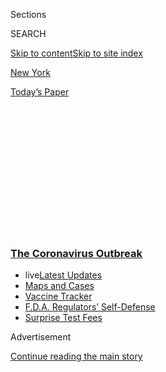 <div id="app">

<div>

<div>

<div>

<div class="NYTAppHideMasthead css-1q2w90k e1suatyy0">

<div class="section css-ui9rw0 e1suatyy2">

<div class="css-eph4ug er09x8g0">

<div class="css-6n7j50">

</div>

<span class="css-1dv1kvn">Sections</span>

<div class="css-10488qs">

<span class="css-1dv1kvn">SEARCH</span>

</div>

[Skip to content](#site-content)[Skip to site index](#site-index)

</div>

<div id="masthead-section-label" class="css-1wr3we4 eaxe0e00">

[New
York](https://www.nytimes3xbfgragh.onion/section/nyregion)

</div>

<div class="css-10698na e1huz5gh0">

</div>

</div>

<div id="masthead-bar-one" class="section hasLinks css-15hmgas e1csuq9d3">

<div class="css-uqyvli e1csuq9d0">

</div>

<div class="css-1uqjmks e1csuq9d1">

</div>

<div class="css-9e9ivx">

[](https://myaccount.nytimes3xbfgragh.onion/auth/login?response_type=cookie&client_id=vi)

</div>

<div class="css-1bvtpon e1csuq9d2">

[Today’s
Paper](https://www.nytimes3xbfgragh.onion/section/todayspaper)

</div>

</div>

</div>

</div>

<div data-aria-hidden="false">

<div id="site-content" data-role="main">

<div>

<div class="css-1aor85t" style="opacity:0.000000001;z-index:-1;visibility:hidden">

<div class="css-1hqnpie">

<div class="css-epjblv">

<span class="css-17xtcya">[New
York](/section/nyregion)</span><span class="css-x15j1o">|</span><span class="css-fwqvlz">9
Major N.Y.C. Roads Get Lower Speed Limits as Traffic Deaths
Surge</span>

</div>

<div class="css-k008qs">

<div class="css-1iwv8en">

<span class="css-18z7m18"></span>

<div>

</div>

</div>

<span class="css-1n6z4y"></span>

<div class="css-1705lsu">

<div class="css-4xjgmj">

<div class="css-4skfbu" data-role="toolbar" data-aria-label="Social Media Share buttons, Save button, and Comments Panel with current comment count" data-testid="share-tools">

  - 
  - 
  - 
  - 
    
    <div class="css-6n7j50">
    
    </div>

  - 

</div>

</div>

</div>

</div>

</div>

</div>

<div class="css-13pd83m">

<div class="css-l9svim">

### [<span class="css-pa1jbp"><span class="css-1rxm0ex">The Coronavirus</span><span class="css-1rxm0ex"> Outbreak</span></span>](https://www.nytimes3xbfgragh.onion/news-event/coronavirus?name=styln-coronavirus-national&region=TOP_BANNER&block=storyline_menu_recirc&action=click&pgtype=Article&impression_id=2879ff80-f4c5-11ea-96bf-bf14b5b9665f&variant=undefined)

  - <span class="css-1qkutce"><span class="css-12clwdu">live</span>[Latest
    Updates](https://www.nytimes3xbfgragh.onion/2020/09/11/world/covid-19-coronavirus.html?name=styln-coronavirus-national&region=TOP_BANNER&block=storyline_menu_recirc&action=click&pgtype=Article&impression_id=287a2690-f4c5-11ea-96bf-bf14b5b9665f&variant=undefined)</span>
  - <span class="css-1qkutce">[Maps and
    Cases](https://www.nytimes3xbfgragh.onion/interactive/2020/us/coronavirus-us-cases.html?name=styln-coronavirus-national&region=TOP_BANNER&block=storyline_menu_recirc&action=click&pgtype=Article&impression_id=287a2691-f4c5-11ea-96bf-bf14b5b9665f&variant=undefined)</span>
  - <span class="css-1qkutce">[Vaccine
    Tracker](https://www.nytimes3xbfgragh.onion/interactive/2020/science/coronavirus-vaccine-tracker.html?name=styln-coronavirus-national&region=TOP_BANNER&block=storyline_menu_recirc&action=click&pgtype=Article&impression_id=287a2692-f4c5-11ea-96bf-bf14b5b9665f&variant=undefined)</span>
  - <span class="css-1qkutce">[F.D.A. Regulators’
    Self-Defense](https://www.nytimes3xbfgragh.onion/2020/09/10/us/politics/fda-coronavirus-vaccine.html?name=styln-coronavirus-national&region=TOP_BANNER&block=storyline_menu_recirc&action=click&pgtype=Article&impression_id=287a2693-f4c5-11ea-96bf-bf14b5b9665f&variant=undefined)</span>
  - <span class="css-1qkutce">[Surprise Test
    Fees](https://www.nytimes3xbfgragh.onion/2020/09/09/upshot/coronavirus-surprise-test-fees.html?name=styln-coronavirus-national&region=TOP_BANNER&block=storyline_menu_recirc&action=click&pgtype=Article&impression_id=287a2694-f4c5-11ea-96bf-bf14b5b9665f&variant=undefined)</span>

</div>

</div>

<div id="top-wrapper" class="css-1sy8kpn">

<div id="top-slug" class="css-l9onyx">

Advertisement

</div>

[Continue reading the main
story](#after-top)

<div class="ad top-wrapper" style="text-align:center;height:100%;display:block;min-height:250px">

<div id="top" class="place-ad" data-position="top" data-size-key="top">

</div>

</div>

<div id="after-top">

</div>

</div>

<div>

<div id="sponsor-wrapper" class="css-1hyfx7x">

<div id="sponsor-slug" class="css-19vbshk">

Supported by

</div>

[Continue reading the main
story](#after-sponsor)

<div id="sponsor" class="ad sponsor-wrapper" style="text-align:center;height:100%;display:block">

</div>

<div id="after-sponsor">

</div>

</div>

<div class="css-186x18t">

</div>

<div class="css-1vkm6nb ehdk2mb0">

# 9 Major N.Y.C. Roads Get Lower Speed Limits as Traffic Deaths Surge

</div>

More drivers, passengers and motorcyclists have been killed so far this
year than all of last year. Reckless driving is a major factor,
officials say.

<div class="css-79elbk" data-testid="photoviewer-wrapper">

<div class="css-z3e15g" data-testid="photoviewer-wrapper-hidden">

</div>

<div class="css-1a48zt4 ehw59r15" data-testid="photoviewer-children">

![<span class="css-16f3y1r e13ogyst0" data-aria-hidden="true">Riverside
Drive is one of the roads where limits will drop to 25 miles per
hour.</span><span class="css-cnj6d5 e1z0qqy90" itemprop="copyrightHolder"><span class="css-1ly73wi e1tej78p0">Credit...</span><span><span>James
Estrin/The New York
Times</span></span></span>](https://static01.graylady3jvrrxbe.onion/images/2020/09/01/nyregion/01nycarcrashes/merlin_176420667_369d9a5e-0573-44d3-8d78-338343bf79a9-articleLarge.jpg?quality=75&auto=webp&disable=upscale)

</div>

</div>

<div class="css-18e8msd">

<div class="css-vp77d3 epjyd6m0">

<div class="css-hus3qt ey68jwv0" data-aria-hidden="true">

[![Christina
Goldbaum](https://static01.graylady3jvrrxbe.onion/images/2019/11/22/reader-center/author-christina-goldbaum/author-christina-goldbaum-thumbLarge.png
"Christina Goldbaum")](https://www.nytimes3xbfgragh.onion/by/christina-goldbaum)

</div>

<div class="css-1baulvz">

By [<span class="css-1baulvz last-byline" itemprop="name">Christina
Goldbaum</span>](https://www.nytimes3xbfgragh.onion/by/christina-goldbaum)

</div>

</div>

  - 
    
    <div class="css-ld3wwf e16638kd2">
    
    Sept. 1,
    2020
    
    </div>

  - 
    
    <div class="css-4xjgmj">
    
    <div class="css-d8bdto" data-role="toolbar" data-aria-label="Social Media Share buttons, Save button, and Comments Panel with current comment count" data-testid="share-tools">
    
      - 
      - 
      - 
      - 
        
        <div class="css-6n7j50">
        
        </div>
    
      - 
    
    </div>
    
    </div>

</div>

</div>

<div class="section meteredContent css-1r7ky0e" name="articleBody" itemprop="articleBody">

<div class="css-1fanzo5 StoryBodyCompanionColumn">

<div class="css-53u6y8">

When the pandemic emptied New York of its usual traffic, the city’s
streets transformed into an open speedway where drivers drag raced down
major roads, racked up thousands of tickets and in some cases left fatal
wreckage in their wake.

At the time, city officials saw the rash of reckless driving as an
aberration that would vanish when the city’s usual traffic reappeared.

But as restrictions lifted this summer and traffic crept back toward
pre-pandemic levels, the spate of speeding — and fatal collisions — did
not end.

Now, alarmed by the sustained rise in fatalities and bracing for the
possibility of [a second
lockdown](https://www.nytimes3xbfgragh.onion/2020/08/17/nyregion/coronavirus-second-wave-nyc.html)
that could worsen the current speeding crisis, city officials are
reducing speed limits by five miles per hour on nine of the most
dangerous streets across the five boroughs.

</div>

</div>

<div class="css-1fanzo5 StoryBodyCompanionColumn">

<div class="css-53u6y8">

On Tuesday, officials will announce the speed limit will be lowered to
25 miles per hour — the standard limit on most the city’s roadways — on
eight of those streets, including parts of Riverside Drive in Manhattan,
Flatbush Avenue in Brooklyn, Northern Boulevard in Queens and Bruckner
Boulevard in the Bronx.

The limit will also drop to 25 miles per hour on Shore Parkway Service
Road and Dahlgren Place in Brooklyn, Webster Avenue in the Bronx and
Targee Street in Staten Island.

On the ninth, Rockaway Boulevard in Queens, the limit will drop from 40
miles per hour to 35.

“People got in the habit of driving too fast and too recklessly when
roads were more open, and unfortunately, we’re still seeing that
behavior,” Polly Trottenberg, the city’s transportation commissioner,
said in an interview. “We’re starting to get almost back to normal, but
there are still times and places in the city where traffic levels are
lower and drivers are able to get up to higher
speeds.”

<div id="NYT_MAIN_CONTENT_1_REGION" class="css-9tf9ac">

<div>

<div id="styln-covid-updates-world" class="section interactive-content interactive-size-medium css-1ftcdic">

<div class="css-17ih8de interactive-body">

<div id="styln-briefing-block" data-asset-id="QXJ0aWNsZTpueXQ6Ly9hcnRpY2xlLzJiYjYwYTJiLTY3NjItNTg3NC1iMGVhLWY4NzRhMjE3NTQyZA==">

<div class="briefing-block-header-section">

# [Latest Updates: The Coronavirus Outbreak](https://www.nytimes3xbfgragh.onion/2020/09/11/world/covid-19-coronavirus.html?action=click&pgtype=Article&state=default&region=MAIN_CONTENT_1&context=storylines_live_updates)

<div class="briefing-block-ts">

Updated 2020-09-12T06:16:33.399Z

</div>

</div>

  - [Fauci cautions the virus could disrupt life in the U.S. until
    ‘maybe even towards the end
    of 2021.’](https://www.nytimes3xbfgragh.onion/2020/09/11/world/covid-19-coronavirus.html?action=click&pgtype=Article&state=default&region=MAIN_CONTENT_1&context=storylines_live_updates#link-dfb8a16)
  - [From Asia to Africa, China promotes its vaccine candidates to win
    friends.](https://www.nytimes3xbfgragh.onion/2020/09/11/world/covid-19-coronavirus.html?action=click&pgtype=Article&state=default&region=MAIN_CONTENT_1&context=storylines_live_updates#link-7104d154)
  - [The other way the virus will kill:
    hunger.](https://www.nytimes3xbfgragh.onion/2020/09/11/world/covid-19-coronavirus.html?action=click&pgtype=Article&state=default&region=MAIN_CONTENT_1&context=storylines_live_updates#link-393ad215)

<div class="briefing-block-footer">

<div class="briefing-block-footer-meta">

[See more
updates](https://www.nytimes3xbfgragh.onion/2020/09/11/world/covid-19-coronavirus.html?action=click&pgtype=Article&state=default&region=MAIN_CONTENT_1&context=storylines_live_updates)

</div>

<div class="briefing-block-briefinglinks">

<span>More live coverage:</span>
[Markets](https://www.nytimes3xbfgragh.onion/live/2020/09/11/business/stock-market-today-coronavirus?action=click&pgtype=Article&state=default&region=MAIN_CONTENT_1&context=storylines_live_updates)

</div>

</div>

</div>

</div>

</div>

</div>

</div>

Already this year, more passengers, drivers and motorcyclists have been
killed in car crashes than all of last year: 28 drivers, 16 passengers
and 26 motorcyclists have died, according to city data.

In June, when traffic in New York City returned to around 80 percent of
pre-pandemic levels, the number of passengers and drivers killed in
collisions jumped 22 percent compared with the same month last year,
according to data from the city and INRIX, a data collection firm. In
July, things got much worse: Those deaths spiked 300 percent compared
with last year.

</div>

</div>

<div class="css-1fanzo5 StoryBodyCompanionColumn">

<div class="css-53u6y8">

Since Mayor Bill de Blasio vowed to eliminate all traffic deaths six
years ago, his administration has lowered speed limits and enforced them
with automated speed cameras, bringing traffic deaths to their lowest
level in a century in 2018.

City officials have tried to crack down on reckless driving by
installing 60 new automated speed cameras every month since the
beginning of the year, bringing the total to nearly 1,000. The police
department also [increased speed-radar
enforcement](https://www.nytimes3xbfgragh.onion/2020/04/16/nyregion/coronavirus-nyc-speeding.html)
along some highways and deployed hundreds of officers to locations with
many speeding drivers at the height of the lockdown.

But with the city’s sprawling subway system [facing looming
cuts](https://www.nytimes3xbfgragh.onion/2020/08/26/nyregion/nyc-subway-bus-service-cuts.html)
and New Yorkers buying bicycles, scooters and cars in record numbers,
many transit experts say that Mr. de Blasio needs to take more drastic
action — like accelerating the creation of new busways and protected
bike lanes, and restricting traffic into Manhattan during rush hours —
to ensure streets are safe and functional.

“New York City is facing four existential challenges: the death spiral
of public transit, ballooning car ownership, an increase in traffic
deaths and serious injuries and the lack of a plan for addressing these
from the mayor,” said Danny Harris, executive director of Transportation
Alternatives, an advocacy group.

<div id="NYT_MAIN_CONTENT_2_REGION" class="css-9tf9ac">

<div>

</div>

</div>

“The decisions we’re making now about street infrastructure will affect
us for decades,” Mr. Harris added. “We should be taking decisive action
now.”

Across the country, after the pandemic hit and traffic levels dropped
more than 90 percent in some large cities, speeding — and the death rate
from car crashes — surged.

In March, the rate of fatalities nationwide from crashes rose 12
percent, in May it jumped 34 percent and in June — the latest month when
statistics are available — it rose 23 percent compared with the same
months last year, according to the National Safety Council, an advocacy
group.

</div>

</div>

<div class="css-1fanzo5 StoryBodyCompanionColumn">

<div class="css-53u6y8">

“I think folks started to feel like the roads are emptier and it’s an
open speedway for them,” said Lorraine M. Martin, president of the
council. The empty roads may have also lured some drivers into a false
sense of security, she added, leading them to ignore laws that mandate
wearing a seatbelt and not driving impaired.

But in New York, the sustained rise in fatalities suggests that drivers
who picked up reckless behavior during the lockdown have maintained it
since — and may continue to imperil street safety.

In March, when the city entered lockdown, the number of automated speed
camera violations nearly doubled compared to the previous month, from
12,672 tickets issued one day at the end of February to 24,765 tickets
issued daily at the end of March.

When the city emerged from lockdown in June, the violations continued:
There were 23,951 issued on the final Friday in July.

Many of the fatal crashes have happened on highways, where drivers can
speed more easily when there is little traffic, city officials said. The
motorcycles involved in some crashes were often unregistered or had
expired registration, and many drivers did not have a
motorcycle-specific license.

At the same time, fewer pedestrians and cyclists have been killed in
collisions this year compared with the same period last year. So far,
there have been 19 fewer pedestrian fatalities and 10 fewer cyclists
killed compared with last year, which was [particularly deadly for
cyclists](https://www.nytimes3xbfgragh.onion/2020/01/01/nyregion/nyc-biking-deaths.html).

Still, many transit advocates say that the city needs to take more
aggressive steps to prevent future gridlock and restore recent gains to
street safety as the city braces for uncertain travel patterns in the
wake of the pandemic.

</div>

</div>

<div class="css-1fanzo5 StoryBodyCompanionColumn">

<div class="css-53u6y8">

“Without putting in more street-level infrastructure for buses, bikes
and micromobility, we are looking at a confluence of more people using
scooters and bikes and a lot more people driving on streets,” said Nick
Sifuentes, the executive director of Tri-State Transportation Campaign,
an advocacy group. “That’s a recipe for even more crashes and even more
fatalities than we are seeing right now.”

In June, Mr. de Blasio convened a panel of transportation experts to
make recommendations for avoiding gridlock and maintaining street
safety.

But those experts say that the mayor has yet to review or act on those
recommendations, stoking concerns that without a comprehensive plan to
accommodate shifting commuting patterns, New York’s recovery could be
hamstrung by traffic deaths and gridlock.

“Recovering from Covid-19 requires us to reimagine our city, especially
our streets, for the better,” half of the experts on the panel [wrote in
a letter to Mr. de
Blasio](https://medium.com/@TransAlt/an-open-letter-to-mayor-de-blasio-from-the-surface-transportation-advisory-council-5a75ae2559ce?source=messageShare-e4ed91e3b0ac-1598967953&_branch_match_id=618921677228910997)
last week. “Without your decisive and immediate action, we may lose New
York City’s future to growing congestion, pollution, inequality, and
traffic violence.”

City officials say that, despite budget cuts, they have made strides to
address these issues: This summer, the city broke ground on 20 miles of
new busways, rolled out tens of miles of open streets and opened roads
to several thousands of restaurants.

“The city has had a lot on its plate,” said Ms. Trottenberg, the
transportation commissioner. “I hear frustrations from people who say we
could be doing more, but I think we’ve done a lot to respond to this
urgency.”

</div>

</div>

</div>

<div>

</div>

<div>

</div>

<div>

</div>

<div>

<div id="bottom-wrapper" class="css-1ede5it">

<div id="bottom-slug" class="css-l9onyx">

Advertisement

</div>

[Continue reading the main
story](#after-bottom)

<div id="bottom" class="ad bottom-wrapper" style="text-align:center;height:100%;display:block;min-height:90px">

</div>

<div id="after-bottom">

</div>

</div>

</div>

</div>

</div>

## Site Index

<div>

</div>

## Site Information Navigation

  - [© <span>2020</span> <span>The New York Times
    Company</span>](https://help.nytimes3xbfgragh.onion/hc/en-us/articles/115014792127-Copyright-notice)

<!-- end list -->

  - [NYTCo](https://www.nytco.com/)
  - [Contact
    Us](https://help.nytimes3xbfgragh.onion/hc/en-us/articles/115015385887-Contact-Us)
  - [Work with us](https://www.nytco.com/careers/)
  - [Advertise](https://nytmediakit.com/)
  - [T Brand Studio](http://www.tbrandstudio.com/)
  - [Your Ad
    Choices](https://www.nytimes3xbfgragh.onion/privacy/cookie-policy#how-do-i-manage-trackers)
  - [Privacy](https://www.nytimes3xbfgragh.onion/privacy)
  - [Terms of
    Service](https://help.nytimes3xbfgragh.onion/hc/en-us/articles/115014893428-Terms-of-service)
  - [Terms of
    Sale](https://help.nytimes3xbfgragh.onion/hc/en-us/articles/115014893968-Terms-of-sale)
  - [Site
    Map](https://spiderbites.nytimes3xbfgragh.onion)
  - [Help](https://help.nytimes3xbfgragh.onion/hc/en-us)
  - [Subscriptions](https://www.nytimes3xbfgragh.onion/subscription?campaignId=37WXW)

</div>

</div>

</div>

</div>
